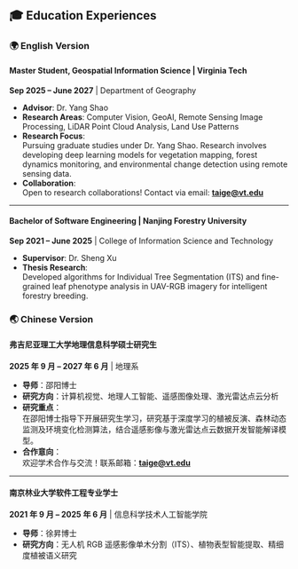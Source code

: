 ## 🎓 Education Experiences

### 🌍 English Version
#### Master Student, Geospatial Information Science | Virginia Tech
**Sep 2025 – June 2027** | Department of Geography
- **Advisor**: Dr. Yang Shao
- **Research Areas**: Computer Vision, GeoAI, Remote Sensing Image Processing, LiDAR Point Cloud Analysis, Land Use Patterns
- **Research Focus**:  
  Pursuing graduate studies under Dr. Yang Shao. Research involves developing deep learning models for vegetation mapping, forest dynamics monitoring, and environmental change detection using remote sensing data.
- **Collaboration**:  
  Open to research collaborations! Contact via email: **taige@vt.edu**
---
#### Bachelor of Software Engineering | Nanjing Forestry University
**Sep 2021 – June 2025** | College of Information Science and Technology
- **Supervisor**: Dr. Sheng Xu
- **Thesis Research**:  
  Developed algorithms for Individual Tree Segmentation (ITS) and fine-grained leaf phenotype analysis in UAV-RGB imagery for intelligent forestry breeding.
### 🌏 Chinese Version
#### 弗吉尼亚理工大学地理信息科学硕士研究生
**2025 年 9 月 – 2027 年 6 月** | 地理系
- **导师**：邵阳博士
- **研究方向**：计算机视觉、地理人工智能、遥感图像处理、激光雷达点云分析
- **研究重点**：  
  在邵阳博士指导下开展研究生学习，研究基于深度学习的植被反演、森林动态监测及环境变化检测算法，结合遥感影像与激光雷达点云数据开发智能解译模型。
- **合作意向**：  
  欢迎学术合作与交流！联系邮箱：**taige@vt.edu**
---
#### 南京林业大学软件工程专业学士
**2021 年 9 月 – 2025 年 6 月** | 信息科学技术人工智能学院
- **导师**：徐昇博士
- **研究方向**：无人机 RGB 遥感影像单木分割（ITS）、植物表型智能提取、精细度植被语义研究
